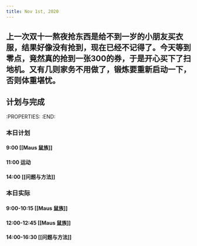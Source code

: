 ```yaml
---
title: Nov 1st, 2020
---
```


## 上一次双十一熬夜抢东西是给不到一岁的小朋友买衣服，结果好像没有抢到，现在已经不记得了。今天等到零点，竟然真的抢到一张300的券，于是开心买下了扫地机。又有几则家务不用做了，锻炼要重新启动一下，否则体重堪忧。
## 计划与完成
:PROPERTIES:
:END:
### 本日计划
#### 9:00 [[Maus 鼠族]]
#### 11:00 运动
#### 14:00 [[问题与方法]]
### 本日实际
#### 9:00-10:15 [[Maus 鼠族]]
#### 12:00-12:45 [[Maus 鼠族]]
#### 14:00-16:30 [[问题与方法]]
####
##
